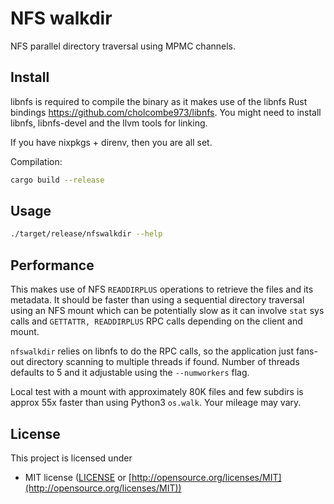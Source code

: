 # NFS walkdir

NFS parallel directory traversal using MPMC channels.

## Install

libnfs is required to compile the binary as it makes use of the libnfs Rust
bindings <https://github.com/cholcombe973/libnfs>. You might need to install
libnfs, libnfs-devel and the llvm tools for linking.

If you have nixpkgs + direnv, then you are all set.

Compilation:

```bash
cargo build --release
```

## Usage

```bash
./target/release/nfswalkdir --help
```

## Performance

This makes use of NFS `READDIRPLUS` operations to retrieve the files and its
metadata. It should be faster than using a sequential directory traversal using
an NFS mount which can be potentially slow as it can involve `stat` sys calls and
`GETTATTR, READDIRPLUS` RPC calls depending on the client and mount.

 `nfswalkdir` relies on libnfs to do the RPC calls, so the application just
fans-out directory scanning to multiple threads if found. Number of threads
defaults to 5 and it adjustable using the `--numworkers` flag.

Local test with a mount with approximately 80K files and few subdirs is approx
55x faster than using Python3 `os.walk`. Your mileage may vary.

## License

This project is licensed under

* MIT license ([LICENSE](LICENSE) or
  [http://opensource.org/licenses/MIT](http://opensource.org/licenses/MIT))
